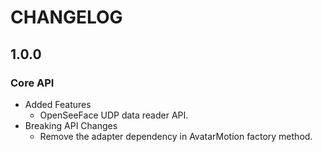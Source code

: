 CHANGELOG
================

1.0.0
---------

### Core API

- Added Features
  - OpenSeeFace UDP data reader API.
- Breaking API Changes
  - Remove the adapter dependency in AvatarMotion factory method.
